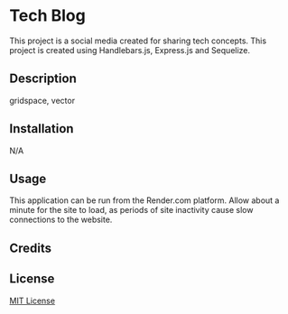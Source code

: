 # Tech Blog
This project is a social media created for sharing tech concepts. This project is created using Handlebars.js, Express.js and Sequelize.

## Description
gridspace, vector

## Installation

N/A

## Usage

This application can be run from the Render.com platform. Allow about a minute for the site to load, as periods of site inactivity cause slow connections to the website.

## Credits

## License

[MIT License](https://opensource.org/license/mit)